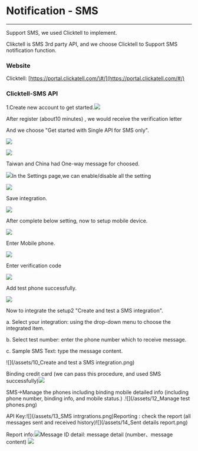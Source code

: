 # Notification - SMS

---

Support SMS, we used Clicktell to implement.

Clikctell is SMS 3rd party API, and we choose Clicktell to Support SMS notification function.

### Website

Clicktell: [https://portal.clickatell.com/\#/](https://portal.clickatell.com/#/)

### Clicktell-SMS API

1.Create new account to get started.![](/assets/0_portal.png)

After register \(about10 minutes\) , we would receive the verification letter

And we choose "Get started with Single API for SMS only".

![](/assets/1_SMSonly.png)

![](/assets/2_Createnewintegrate.png)

Taiwan and China had One-way message for choosed.

![](/assets/3_Createnewintegrate_feature.png)In the Settings page,we can enable/disable all the setting

![](/assets/4_setting_1.png)

Save integration.

![](/assets/5_save.png)

After complete below setting, now to setup mobile device.

![](/assets/6_setupPhone.png)

Enter Mobile phone.

![](/assets/7_addtestphone.png)

Enter verification code

![](/assets/8_uniquecode.png)

Add test phone successfully.

![](/assets/9_1ststepdone.png)

Now to integrate the setup2 "Create and test a SMS integration".

a. Select your integration: using the drop-down menu to choose the integrated item.

b. Select test number: enter the phone number which to receive message.

c. Sample SMS Text: type the message content.

![](/assets/10_Create and test a SMS integration.png)

Binding credit card \(we can pass this procedure, and used SMS successfully\)![](/assets/11_2ndsetupdone.png)

SMS-&gt;Manage the phones including binding mobile detailed info \(including phone number, binding info, and mobile status.\) .![](/assets/12_Manage test phones.png)

API Key:![](/assets/13_SMS intrgrations.png)Reporting : check the report \(all messages sent and received history\)![](/assets/14_Sent details report.png)

Report info:![](/assets/15_GenerateReport.png)Message ID detail: message detail \(number、message content\) ![](/assets/16_reportDetail.png)

